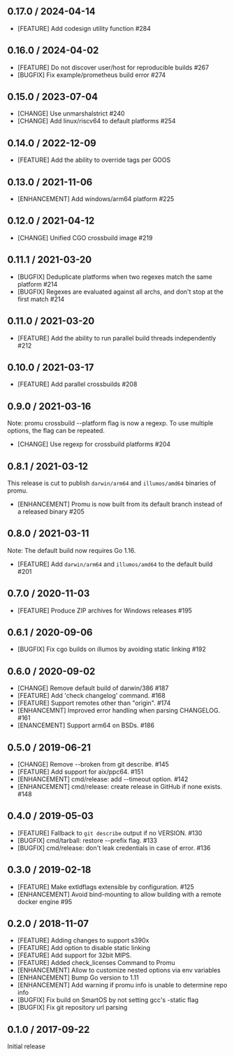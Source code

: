 ## 0.17.0 / 2024-04-14

* [FEATURE] Add codesign utility function #284

## 0.16.0 / 2024-04-02

* [FEATURE] Do not discover user/host for reproducible builds #267
* [BUGFIX] Fix example/prometheus build error #274

## 0.15.0 / 2023-07-04

* [CHANGE] Use unmarshalstrict #240
* [CHANGE] Add linux/riscv64 to default platforms #254

## 0.14.0 / 2022-12-09

* [FEATURE] Add the ability to override tags per GOOS

## 0.13.0 / 2021-11-06

* [ENHANCEMENT] Add windows/arm64 platform #225

## 0.12.0 / 2021-04-12

* [CHANGE] Unified CGO crossbuild image #219

## 0.11.1 / 2021-03-20

* [BUGFIX] Deduplicate platforms when two regexes match the same platform #214
* [BUGFIX] Regexes are evaluated against all archs, and don't stop at the first match #214

## 0.11.0 / 2021-03-20

* [FEATURE] Add the ability to run parallel build threads independently #212

## 0.10.0 / 2021-03-17

* [FEATURE] Add parallel crossbuilds #208

## 0.9.0 / 2021-03-16

Note: promu crossbuild --platform flag is now a regexp. To
      use multiple options, the flag can be repeated.

* [CHANGE] Use regexp for crossbuild platforms #204

## 0.8.1 / 2021-03-12

This release is cut to publish `darwin/arm64` and `illumos/amd64` binaries of
promu.

* [ENHANCEMENT] Promu is now built from its default branch instead of a released
  binary #205

## 0.8.0 / 2021-03-11

Note: The default build now requires Go 1.16.

* [FEATURE] Add `darwin/arm64` and `illumos/amd64` to the default build #201

## 0.7.0 / 2020-11-03

* [FEATURE] Produce ZIP archives for Windows releases #195

## 0.6.1 / 2020-09-06

* [BUGFIX] Fix cgo builds on illumos by avoiding static linking #192

## 0.6.0 / 2020-09-02

* [CHANGE] Remove default build of darwin/386 #187
* [FEATURE] Add 'check changelog' command. #168
* [FEATURE] Support remotes other than "origin". #174
* [ENHANCEMNT] Improved error handling when parsing CHANGELOG. #161
* [ENANCEMENT] Support arm64 on BSDs. #186

## 0.5.0 / 2019-06-21

* [CHANGE] Remove --broken from git describe. #145
* [FEATURE] Add support for aix/ppc64. #151
* [ENHANCEMENT] cmd/release: add --timeout option. #142
* [ENHANCEMENT] cmd/release: create release in GitHub if none exists. #148

## 0.4.0 / 2019-05-03

* [FEATURE] Fallback to `git describe` output if no VERSION. #130
* [BUGFIX] cmd/tarball: restore --prefix flag. #133
* [BUGFIX] cmd/release: don't leak credentials in case of error. #136

## 0.3.0 / 2019-02-18

* [FEATURE] Make extldflags extensible by configuration. #125
* [ENHANCEMENT] Avoid bind-mounting to allow building with a remote docker engine #95

## 0.2.0 / 2018-11-07

* [FEATURE] Adding changes to support s390x
* [FEATURE] Add option to disable static linking
* [FEATURE] Add support for 32bit MIPS.
* [FEATURE] Added check_licenses Command to Promu
* [ENHANCEMENT] Allow to customize nested options via env variables
* [ENHANCEMENT] Bump Go version to 1.11
* [ENHANCEMENT] Add warning if promu info is unable to determine repo info
* [BUGFIX] Fix build on SmartOS by not setting gcc's -static flag
* [BUGFIX] Fix git repository url parsing

## 0.1.0 / 2017-09-22

Initial release
